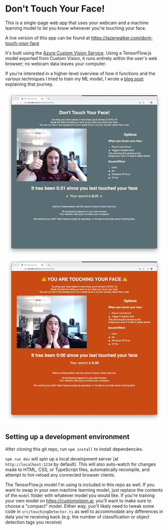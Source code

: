 # Don't Touch Your Face!

This is a single-page web app that uses your webcam and a machine learning model to let you know whenever you're touching your face.

A live version of this app can be found at https://lazerwalker.com/dont-touch-your-face

It's built using the [Azure Custom Vision Service](https://azure.microsoft.com/en-us/services/cognitive-services/custom-vision-service/#features?WT.mc.id=code-github-emwalker). Using a TensorFlow.js model exported from Custom Vision, it runs entirely within the user's web browser; no webcam data leaves your computer.

If you're interested in a higher-level overview of how it functions and the various techniques I tried to train my ML model, I wrote a [blog post](https://medium.com/microsoftazure/how-you-can-use-computer-vision-to-avoid-touching-your-face-34a426ffddfd) explaining that journey.

![image of the app when not touching your face](not-touching.jpeg) ![image of the app when touching your face](touching.jpeg)


## Setting up a development environment

After cloning this git repo, run `npm install` to install dependencies.

`npm run dev` will spin up a local development server (at `http://localhost:1234` by default). This will also auto-watch for changes made to HTML, CSS, or TypeScript files, automatically recompile, and attempt to hot-reload any connected browser clients.

The TensorFlow.js model I'm using is included in this repo as well. If you want to swap in your own machine learning model, just replace the contents of the `model` folder with whatever model you would like. If you're training your own model on https://customvision.ai, you'll want to make sure to choose a "compact" model. Either way, yuo'll likely need to tweak some code in `src/touchingDetector.ts` as well to accommodate any differences in data you're receiving back (e.g. the number of classification or object detection tags you receive)